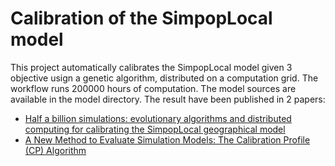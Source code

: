 
# Calibration of the SimpopLocal model

This project automatically calibrates the SimpopLocal model given 3 objective usign a genetic algorithm, distributed on a computation grid. The workflow runs 200000 hours of computation. The model sources are available in the model directory. The result have been published in 2 papers:
* [Half a billion simulations: evolutionary algorithms and distributed computing for calibrating the SimpopLocal geographical model](https://hal.archives-ouvertes.fr/hal-01118918v1)
* [A New Method to Evaluate Simulation Models: The Calibration Profile (CP) Algorithm](http://jasss.soc.surrey.ac.uk/18/1/12.htmlhttp://jasss.soc.surrey.ac.uk/18/1/12.html)
